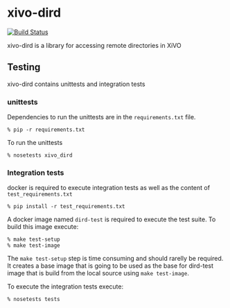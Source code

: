 xivo-dird
=========
[![Build Status](https://travis-ci.org/xivo-pbx/xivo-dird.png?branch=master)](https://travis-ci.org/xivo-pbx/xivo-dird)

xivo-dird is a library for accessing remote directories in XiVO


## Testing

xivo-dird contains unittests and integration tests

### unittests

Dependencies to run the unittests are in the `requirements.txt` file.

    % pip -r requirements.txt

To run the unittests

    % nosetests xivo_dird

### Integration tests

docker is required to execute integration tests as well as the content of `test_requirements.txt`

    % pip install -r test_requirements.txt

A docker image named `dird-test` is required to execute the test suite.
To build this image execute:

    % make test-setup
    % make test-image

The `make test-setup` step is time consuming and should rarelly be required. It creates a base image that is going to be used as the base for dird-test image that is build from the local source using `make test-image`.

To execute the integration tests execute:

    % nosetests tests
